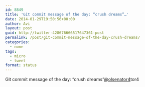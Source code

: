 ```yaml
---
id: 8849
title: 'Git commit message of the day: “crush dreams”…'
date: 2014-01-29T19:50:56+00:00
author: Avi
layout: post
guid: http://twitter-428676666517647361-post
permalink: /post/git-commit-message-of-the-day-crush-dreams/
categories:
  - none
tags:
  - micro
  - tweet
format: status
---
```

Git commit message of the day: “crush dreams”[@olsenator4](http://twitter.com/olsenator4)tor4